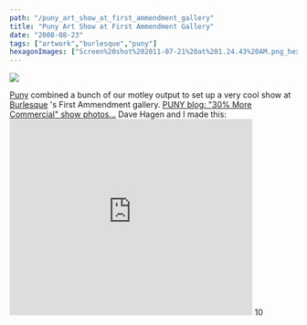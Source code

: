 ```yaml
---
path: "/puny_art_show_at_first_ammendment_gallery"
title: "Puny Art Show at First Ammendment Gallery"
date: "2008-08-23"
tags: ["artwork","burlesque","puny"]
hexagonImages: ["Screen%20shot%202011-07-21%20at%201.24.43%20AM.png_hexagon.png"]
---
```


 [![](Screen%20shot%202011-07-21%20at%201.24.43%20AM.png)](Screen%20shot%202011-07-21%20at%201.24.43%20AM.png)

[Puny](http://punyentertainment.com) combined a bunch of our motley output to set up a very cool show at [Burlesque](http://burlesquedesign.com/) 's First Ammendment gallery. [PUNY blog: "30% More Commercial" show photos...](http://www.punyblog.com/2008/08/30-more-commercial-show-photos.html#links) Dave Hagen and I made this: <embed src="http://www.youtube.com/v/z8S2YDDlFH0&amp;hl=en&amp;fs=1" type="application/x-shockwave-flash" allowscriptaccess="always" allowfullscreen="true" width="425" height="344"> 10 
  <!---
  <div class="field field-type-filefield field-field-images" xmlns="http://www.w3.org/1999/xhtml">
      
    <div class="field-items">
            <div class="field-item odd">
                    <a href="http://www.beigerecords.com/joe-old/sites/default/files/Screen shot 2011-07-21 at 1.24.43 AM.png" class="imagecache imagecache-square_thumbnail imagecache-imagelink imagecache-square_thumbnail_imagelink"><img src="http://www.beigerecords.com/joe-old/sites/default/files/imagecache/square_thumbnail/Screen%20shot%202011-07-21%20at%201.24.43%20AM.png" alt="" title="" width="300" height="300" class="imagecache imagecache-square_thumbnail"/></a>        </div>
        </div>
</div> 
 <a href="http://punyentertainment.com" xmlns="http://www.w3.org/1999/xhtml">Puny</a>  combined a bunch of our motley output to set up a very cool show at  <a href="http://burlesquedesign.com/" xmlns="http://www.w3.org/1999/xhtml">Burlesque</a> 's First Ammendment gallery.

 <a href="http://www.punyblog.com/2008/08/30-more-commercial-show-photos.html#links" xmlns="http://www.w3.org/1999/xhtml">PUNY blog: "30% More Commercial" show photos...</a> 

Dave Hagen and I made this:
 <object width="425" height="344" xmlns="http://www.w3.org/1999/xhtml"><param name="movie" value="http://www.youtube.com/v/z8S2YDDlFH0&amp;hl=en&amp;fs=1"></param><param name="allowFullScreen" value="true"></param><param name="allowscriptaccess" value="always"></param><embed src="http://www.youtube.com/v/z8S2YDDlFH0&amp;hl=en&amp;fs=1" type="application/x-shockwave-flash" allowscriptaccess="always" allowfullscreen="true" width="425" height="344"></embed></object> 

 10
  --->